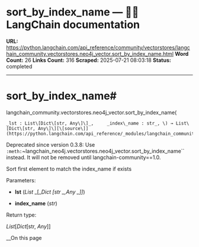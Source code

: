 # sort_by_index_name — 🦜🔗 LangChain  documentation

**URL:** https://python.langchain.com/api_reference/community/vectorstores/langchain_community.vectorstores.neo4j_vector.sort_by_index_name.html
**Word Count:** 26
**Links Count:** 316
**Scraped:** 2025-07-21 08:03:18
**Status:** completed

---

# sort\_by\_index\_name\#

langchain\_community.vectorstores.neo4j\_vector.sort\_by\_index\_name\(

    _lst : List\[Dict\[str, Any\]\]_,     _index\_name : str_, \) → List\[Dict\[str, Any\]\][\[source\]](https://python.langchain.com/api_reference/_modules/langchain_community/vectorstores/neo4j_vector.html#sort_by_index_name)\#     

Deprecated since version 0.3.8: Use `:meth:`~langchain_neo4j.vectorstores.neo4j_vector.sort_by_index_name`` instead. It will not be removed until langchain-community==1.0.

Sort first element to match the index\_name if exists

Parameters:     

  * **lst** \(_List_ _\[__Dict_ _\[__str_ _,__Any_ _\]__\]_\)

  * **index\_name** \(_str_\)

Return type:     

_List_\[_Dict_\[str, _Any_\]\]

__On this page